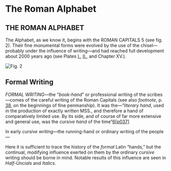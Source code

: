 # The Roman Alphabet

## THE ROMAN ALPHABET

The Alphabet, as we know it, begins with the ROMAN CAPITALS 5 \(see fig. 2\). Their fine monumental forms were evolved by the use of the chisel—probably under the influence of writing—and had reached full development about 2000 years ago \(see Plates [I.](), [II.](), and Chapter XV.\).

![Fig. 2](http://www.gutenberg.org/files/47089/47089-h/images/i036.jpg)

## Formal Writing

_FORMAL WRITING_—the “_book-hand_” or professional writing of the scribes—comes of the careful writing of the Roman Capitals \(see also _footnote_, p. [38](http://www.gutenberg.org/files/47089/47089-h/47089-h.htm#p038), on the beginnings of fine penmanship\). It was the—“_literary hand_, used in the production of exactly written MSS., and therefore a hand of comparatively limited use. By its side, and of course of far more extensive and general use, was the _cursive hand_ of the time”[6](http://www.gutenberg.org/files/47089/47089-h/47089-h.htm#footnote_6)[\[p037\]](http://www.gutenberg.org/files/47089/47089-h/47089-h.htm#pageindex)

In early _cursive writing_—the running-hand or ordinary writing of the people—

Here it is sufficient to trace the history of the _formal_ Latin “hands,” but the continual, modifying influence exerted on them by the ordinary _cursive_ writing should be borne in mind. Notable results of this influence are seen in _Half-Uncials_ and _Italics_.